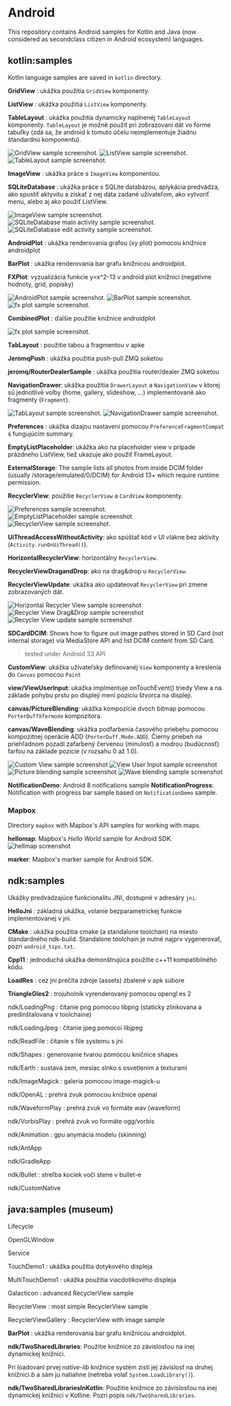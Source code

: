 # Android

This repository contains Android samples for Kotlin and Java (now considered as secondclass citizen in Android ecosystem) languages.

## kotlin:samples

Kotlin language samples are saved in `kotlin` directory.

**GridView** : ukážka použitia `GridView` komponenty.

**ListView** : ukážka použitia `ListView` komponenty.

**TableLayout** : ukážka použitia dynamicky naplnenéj `TableLayout` komponenty. `TableLayout` je možné použiť pri zobrazovaní dát vo forme tabuľky (zdá sa, že android k tomuto účelu neimplementuje žiadnu štandardnú komponentu).

![](images/grid_view_small.png "GridView sample screenshot.") ![](images/list_view_small.png "ListView sample screenshot.") ![](images/table_layout_small.png "TableLayout sample screenshot.")


**ImageView** : ukážka práce s `ImageView` komponentou.

**SQLiteDatabase** : ukážka práce s SQLite databázou, aplykácia predvádza, ako spustiť aktyvitu a získať z nej dáta zadané užívateľom, ako vytvoriť menu, alebo aj ako použiť ListView.

![](images/image_view_small.png "ImageView sample screenshot.") ![](images/sqlite_database_small.png "SQLiteDatabase main activity sample screenshot.") ![](images/sqlite_database_edit_activity_small.png "SQLiteDatabase edit activity sample screenshot.")


**AndroidPlot** : ukážka renderovania grafou (xy plot) pomocou knižnice androidplot

**BarPlot** : ukážka renderovania bar grafu knižnicou androidplot.

**FXPlot**: vyzualizácia funkcie y=x^2-13 v android plot knižnici (negatívne hodnoty, grid, popisky)

![](images/simplexy_plot.png "AndroidPlot sample screenshot.") ![](images/barplot.png "BarPlot sample screenshot.") ![](images/fxplot.png "fx plot sample screenshot.")


**CombinedPlot** : ďalšie použitie knižnice androidplot 

![](images/combined_plot.png "fx plot sample screenshot.")



**TabLayout** : použitie tabou a fragmentou v apke

**JeromqPush** : ukážka použitia push-pull ZMQ soketou

**jeromq/RouterDealerSample** : ukážka použitia router/dealer ZMQ soketou

**NavigationDrawer**: ukážka použitia `DrawerLayout` a `NavigationView` v ktorej sú jednotlivé volby (home, gallery, slideshow, ...) implementované ako fragmenty (`Fragment`). 

![](images/tablayout.png "TabLayout sample screenshot.") ![](images/navigation_drawer.png "NavigationDrawer sample screenshot.")



**Preferences** : ukážka dizajnu nastavení pomocou `PreferenceFragmentCompat` s fungujúcim summary.

**EmptyListPlaceholder**: ukážka ako na placeholder view v prípade prázdneho ListView, tiež ukazuje ako použiť FrameLayout.

**ExternalStorage**: The sample lists all photos from inside DCIM folder (usually /storage/emulated/0/DCIM) for Android 13+ which require runtime permission.

**RecyclerView**: použitie `RecyclerView` a `CardView` komponenty.

![](images/preferences.png "Preferences sample screenshot.") ![](images/empty_list_placeholder.png "EmptyListPlaceholder sample screenshot.") ![](images/recyclerview.png "RecyclerView sample screenshot.")



**UiThreadAccessWithoutActivity**: ako spúštať kód v UI vlákne bez aktivity (`Activity.runOnUiThread()`).

**HorizontalRecyclerView**: horizontálny `RecyclerView`.

**RecyclerViewDragandDrop**: ako na drag&drop u `RecyclerView`.

**RecyclerViewUpdate**: ukážka ako updateovať `RecyclerView` pri zmene zobrazovaných dát.

![](images/horizontal_recyclerview.png "Horizontal Recycler View sample screenshot") ![](images/recyclerview_draganddrop.png "Recycler View Drag&Drop sample screenshot") ![](images/recyclerview_update.png "Recycler View update sample screenshot")


**SDCardDCIM**: Shows how to figure out image pathes stored in SD Card (not internal storage) via MediaStore API and list DCIM content from SD Card.

> tested under Android 33 API

**CustomView**: ukážka užívateľsky definovanéj `View` komponenty a kreslenia do `Canvas` pomocou `Paint`

**view/ViewUserInput**: ukážka implmentuje onTouchEvent() triedy View a na základe pohybu prstu po displeji mení pozíciu štvorca na displeji.

**canvas/PictureBlending**: ukážka kompozície dvoch bitmap pomocou `PorterDuffXfermode` kompozitora. 

**canvas/WaveBlending**: ukážka podfarbenia časového priebehu pomocou kompozitnej operácie ADD (`PorterDuff.Mode.ADD`). Čierny priebeh na priehľadnom pozadí zafarbený červenou (minulosť) a modrou (budúcnosť) farfou na základe pozície (v rozsahu 0 až 1.0).




![](images/custom_view.png "Custom View sample screenshot") ![](images/view_user_input.png "View User Input sample screenshot") ![](images/picture_blending.png "Picture blending sample screenshot") ![](images/wave_blending.png "Wave blending sample screenshot")


**NotificationDemo**: Android 8 notifications sample
**NotificationProgress**: Notification with progress bar sample based on `NotificationDemo` sample.

### Mapbox

Directory `mapbox` with Mapbox's API samples for working with maps.

**hellomap**: Mapbox's *Hello World* sample for Android SDK.
![hellmap screenshot](kotlin/mapbox/hellomap/hellomap.jpg)

**marker**: Mapbox's marker sample for Android SDK.




## ndk:samples

Ukážky predvádzajúce funkcionalitu JNI, dostupné v adresáry `jni`.

**HelloJni** : základná ukážka, volanie bezparametrickej funkcie implementovanej v jni.

**CMake** : ukážka použitia cmake (a standalone toolchain) na miesto štandardného ndk-build. Standalone toolchain je nutné najprv vygenerovať, pozri `android_tips.txt`.

**Cpp11** : jednoduchá ukážka demonštrujúca použitie c++11 kompatibilného kódu.

**LoadRes** : cez jni prečíta zdroje (assets) zbalené v apk súbore

**TriangleGles2** : trojuholník vyrenderovaný pomocou opengl es 2

ndk/LoadingPng : čítanie png pomocou libpng (staticky zlinkovana a predinštalovana v toolchaine)

ndk/LoadingJpeg : čítanie jpeg pomocoi libjpeg

ndk/ReadFile : čítanie s file systemu s jni

ndk/Shapes : generovanie tvarou pomocou kničnice shapes

ndk/Earth : sustava zem, mesiac slnko s osvetlenim a texturami

ndk/ImageMagick : galeria pomocou image-magick-u

ndk/OpenAL : prehrá zvuk pomocou knižnice openal

ndk/WaveformPlay : prehrá zvuk vo formáte wav (waveform)

ndk/VorbisPlay : prehrá zvuk vo formáte ogg/vorbis

ndk/Animation : gpu anymácia modelu (skinning)

ndk/AntApp

ndk/GradleApp

ndk/Bullet : streľba kociek voči stene v bullet-e

ndk/CustomNative


## java:samples (museum)

Lifecycle

OpenGLWindow

Service

TouchDemo1 : ukážka použitia dotykového displeja

MultiTouchDemo1 : ukážka použitia viacdotikového displeja

Galacticon : advanced RecyclerView sample

RecyclerView : most simple RecyclerView sample

RecyclerViewGallery : RecyclerView with image sample

**BarPlot** : ukážka renderovania bar grafu knižnicou androidplot.

**ndk/TwoSharedLibraries**: Použitie knižnice zo závislosťou na inej dynamickej knižnici.

Pri loadovaní prvej *native-lib* knižnice systém zistí jej závislosť na druhej knižnici *b* a sám ju natiahne (netreba volať `System.LoadLibrary()`).

**ndk/TwoSharedLibrariesInKotlin**: Použitie knižnice zo závislosťou na inej dynamickej knižnici v Kotline. Pozri popis `ndk/TwoSharedLibraries`.


